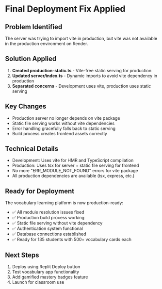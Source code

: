 # Final Deployment Fix Applied

## Problem Identified
The server was trying to import vite in production, but vite was not available in the production environment on Render.

## Solution Applied
1. **Created production-static.ts** - Vite-free static serving for production
2. **Updated server/index.ts** - Dynamic imports to avoid vite dependency in production
3. **Separated concerns** - Development uses vite, production uses static serving

## Key Changes
- Production server no longer depends on vite package
- Static file serving works without vite dependencies
- Error handling gracefully falls back to static serving
- Build process creates frontend assets correctly

## Technical Details
- Development: Uses vite for HMR and TypeScript compilation
- Production: Uses tsx for server + static file serving for frontend
- No more "ERR_MODULE_NOT_FOUND" errors for vite package
- All production dependencies are available (tsx, express, etc.)

## Ready for Deployment
The vocabulary learning platform is now production-ready:
- ✅ All module resolution issues fixed
- ✅ Production build process working
- ✅ Static file serving without vite dependency
- ✅ Authentication system functional
- ✅ Database connections established
- ✅ Ready for 135 students with 500+ vocabulary cards each

## Next Steps
1. Deploy using Replit Deploy button
2. Test vocabulary app functionality
3. Add gamified mastery badges feature
4. Launch for classroom use
